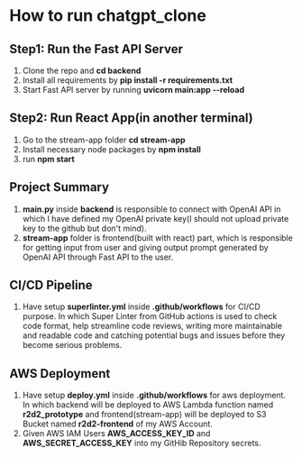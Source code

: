 # How to run chatgpt_clone

## Step1: Run the Fast API Server
1. Clone the repo and **cd backend**
2. Install all requirements by **pip install -r requirements.txt**
3. Start Fast API server by running **uvicorn main:app --reload**

## Step2: Run React App(in another terminal)
1. Go to the stream-app folder **cd stream-app**
2. Install necessary node packages by **npm install**
3. run **npm start**

## Project Summary
1. **main.py** inside **backend** is responsible to connect with OpenAI API in which I have defined my OpenAI private key(I should not upload private key to the github but don't mind).
2. **stream-app** folder is frontend(built with react) part, which is responsible for getting input from user and giving output prompt generated by OpenAI API through Fast API to the user.

## CI/CD Pipeline
1.  Have setup **superlinter.yml** inside **.github/workflows** for CI/CD purpose. In which Super Linter from GitHub actions is used to check code format, help streamline code reviews, writing more maintainable and readable code and catching potential bugs and issues before they become serious problems.

##  AWS Deployment
1.  Have setup **deploy.yml** inside **.github/workflows** for aws deployment. In which backend will be deployed to AWS Lambda function named **r2d2_prototype** and frontend(stream-app) will be deployed to S3 Bucket named **r2d2-frontend** of my AWS Account.
2.  Given AWS IAM Users **AWS_ACCESS_KEY_ID** and **AWS_SECRET_ACCESS_KEY** into my GitHib Repository secrets. 

